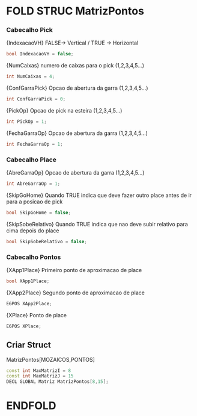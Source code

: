 # FOLD STRUC MatrizPontos
### Cabecalho Pick

{IndexacaoVH} FALSE-> Vertical / TRUE -> Horizontal

```c++
bool IndexacaoVH = false;
```
{NumCaixas} numero de caixas para o pick (1,2,3,4,5...)

```c++
int NumCaixas = 4;
```

{ConfGarraPick} Opcao de abertura da garra (1,2,3,4,5...)

```c++
int ConfGarraPick = 0;
```

{PickOp} Opcao de pick na esteira (1,2,3,4,5...)

```c++
int PickOp = 1;
```

{FechaGarraOp} Opcao de abertura da garra (1,2,3,4,5...)

```c++
int FechaGarraOp = 1;
```

### Cabecalho Place

{AbreGarraOp} Opcao de abertura da garra (1,2,3,4,5...)

```c++
int AbreGarraOp = 1;
```

{SkipGoHome} Quando TRUE indica que deve fazer outro place antes de ir para a posicao de pick

```c++
bool SkipGoHome = false;
```

{SkipSobeRelativo} Quando TRUE indica que nao deve subir relativo para cima depois do place

```c++
bool SkipSobeRelativo = false;
```

### Cabecalho Pontos

{XApp1Place} Primeiro ponto de aproximacao de place

```c++
bool XApp1Place;
```

{XApp2Place} Segundo ponto de aproximacao de place

```c++
E6POS XApp2Place;
```

{XPlace} Ponto de place

```c++
E6POS XPlace;
```

## Criar Struct 

MatrizPontos[MOZAICOS,PONTOS]

```c++
const int MaxMatrizI = 8
const int MaxMatrizJ = 15  
DECL GLOBAL Matriz MatrizPontos[8,15];
```

# ENDFOLD